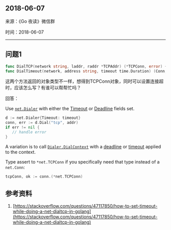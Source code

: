 ## 2018-06-07

来源：《Go 夜读》微信群

时间：2018-06-07

----

## 问题1

```go
func DialTCP(network string, laddr, raddr *TCPAddr) (*TCPConn, error) {
func DialTimeout(network, address string, timeout time.Duration) (Conn, error) { 
```

这两个方法返回的对象类型不一样，想得到TCPConn对象，同时可以设置连接超时，应该怎么写？有谁可以帮帮忙吗？

回答：

Use [`net.Dialer`](https://godoc.org/net#Dialer) with either the [Timeout](https://godoc.org/net#Dialer.Timeout) or [Deadline](https://godoc.org/net#Dialer.Deadline) fields set.

```go
d := net.Dialer{Timeout: timeout}
conn, err := d.Dial("tcp", addr)
if err != nil {
   // handle error
}
```

A variation is to call [`Dialer.DialContext`](https://godoc.org/net#Dialer.DialContext) with a [deadline](https://godoc.org/context#WithDeadline) or [timeout](https://godoc.org/context#WithTimeout) applied to the context.

Type assert to `*net.TCPConn` if you specifically need that type instead of a `net.Conn`:

```go
tcpConn, ok := conn.(*net.TCPConn)
```

## 参考资料

1. [https://stackoverflow.com/questions/47117850/how-to-set-timeout-while-doing-a-net-dialtcp-in-golang](https://stackoverflow.com/questions/47117850/how-to-set-timeout-while-doing-a-net-dialtcp-in-golang)
